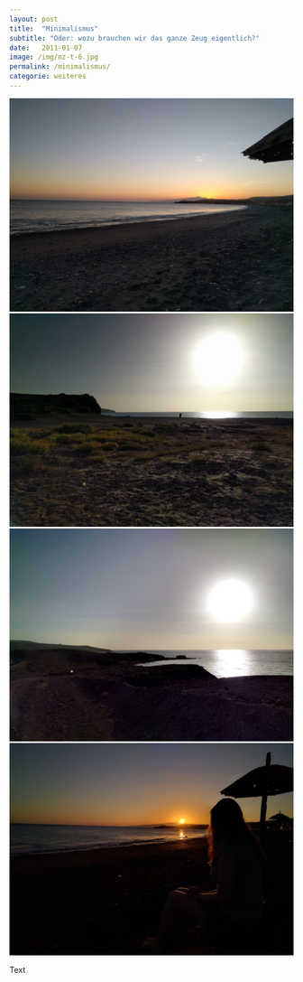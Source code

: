 ```yaml
---
layout: post
title:  "Minimalismus"
subtitle: "Oder: wozu brauchen wir das ganze Zeug eigentlich?"
date:   2011-01-07
image: /img/nz-t-6.jpg
permalink: /minimalismus/
categorie: weiteres
---
```




<div class="container-gallery">
<div><img src="/img/fuerte-5.jpg" alt></div>
<div><img src="/img/fuerte-3.jpg" alt></div>
<div><img src="/img/fuerte-2.jpg" alt></div>
<div><img src="/img/fuerte-4.jpg" alt></div>
</div>

Text
